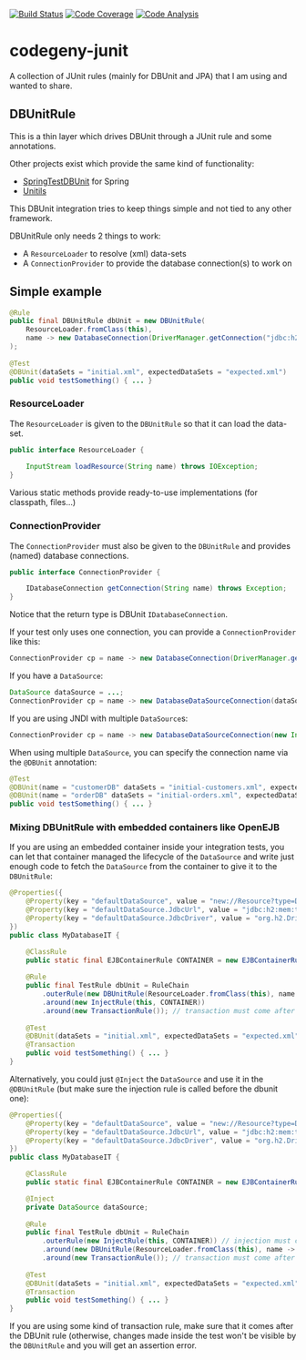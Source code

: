 [![Build Status](https://travis-ci.org/codegeny/codegeny-junit.png)](https://travis-ci.org/codegeny/codegeny-junit)
[![Code Coverage](https://codecov.io/gh/codegeny/codegeny-junit/branch/master/graph/badge.svg)](https://codecov.io/gh/codegeny/codegeny-junit/branch/master)
[![Code Analysis](https://api.codacy.com/project/badge/Grade/727060bc23ae406f836f76fac448a01f)](https://www.codacy.com/app/codegeny/codegeny-junit)

# codegeny-junit

A collection of JUnit rules (mainly for DBUnit and JPA) that I am using and wanted to share.

## DBUnitRule

This is a thin layer which drives DBUnit through a JUnit rule and some annotations.

Other projects exist which provide the same kind of functionality:

- [SpringTestDBUnit](https://github.com/springtestdbunit/spring-test-dbunit) for Spring
- [Unitils](http://www.unitils.org/tutorial-database.html)

This DBUnit integration tries to keep things simple and not tied to any other framework.

DBUnitRule only needs 2 things to work:

- A `ResourceLoader` to resolve (xml) data-sets
- A `ConnectionProvider` to provide the database connection(s) to work on

## Simple example

```java
@Rule
public final DBUnitRule dbUnit = new DBUnitRule(
    ResourceLoader.fromClass(this),
    name -> new DatabaseConnection(DriverManager.getConnection("jdbc:h2:mem:test;DB_CLOSE_DELAY=-1", "sa", ""))
);
    
@Test
@DBUnit(dataSets = "initial.xml", expectedDataSets = "expected.xml")
public void testSomething() { ... }    
```

### ResourceLoader

The `ResourceLoader` is given to the `DBUnitRule` so that it can load the data-set.

```java
public interface ResourceLoader {
	
    InputStream loadResource(String name) throws IOException;
}   
```

Various static methods provide ready-to-use implementations (for classpath, files...)

### ConnectionProvider

The `ConnectionProvider` must also be given to the `DBUnitRule` and provides (named) database connections.

```java
public interface ConnectionProvider {

    IDatabaseConnection getConnection(String name) throws Exception;
}
```

Notice that the return type is DBUnit `IDatabaseConnection`.

If your test only uses one connection, you can provide a `ConnectionProvider` like this:

```java
ConnectionProvider cp = name -> new DatabaseConnection(DriverManager.getConnection("jdbc:h2:mem:test;DB_CLOSE_DELAY=-1", "sa", ""));
```

If you have a `DataSource`:

```java
DataSource dataSource = ...;
ConnectionProvider cp = name -> new DatabaseDataSourceConnection(dataSource);
```

If you are using JNDI with multiple `DataSource`s:

```java
ConnectionProvider cp = name -> new DatabaseDataSourceConnection(new InitialContext(), "java:comp/env/jdbc/" + name));
```

When using multiple `DataSource`, you can specify the connection name via the `@DBUnit` annotation:

```java
@Test
@DBUnit(name = "customerDB" dataSets = "initial-customers.xml", expectedDataSets = "expected-customers.xml")
@DBUnit(name = "orderDB" dataSets = "initial-orders.xml", expectedDataSets = "expected-orders.xml")
public void testSomething() { ... }
```

### Mixing DBUnitRule with embedded containers like OpenEJB

If you are using an embedded container inside your integration tests, you can let that container managed the lifecycle of the `DataSource` and write
just enough code to fetch the `DataSource` from the container to give it to the `DBUnitRule`:

```java
@Properties({
	@Property(key = "defaultDataSource", value = "new://Resource?type=DataSource"),
	@Property(key = "defaultDataSource.JdbcUrl", value = "jdbc:h2:mem:test;DB_CLOSE_DELAY=-1"),
	@Property(key = "defaultDataSource.JdbcDriver", value = "org.h2.Driver"),
})
public class MyDatabaseIT {

    @ClassRule
    public static final EJBContainerRule CONTAINER = new EJBContainerRule(); 
	
    @Rule
    public final TestRule dbUnit = RuleChain
        .outerRule(new DBUnitRule(ResourceLoader.fromClass(this), name -> new DatabaseDataSourceConnection(CONTAINER.resource(DataSource.class, "defaultDataSource"))))
        .around(new InjectRule(this, CONTAINER))
        .around(new TransactionRule()); // transaction must come after dbunit
        
    @Test
    @DBUnit(dataSets = "initial.xml", expectedDataSets = "expected.xml")
    @Transaction
    public void testSomething() { ... }  
}
```

Alternatively, you could just `@Inject` the `DataSource` and use it in the `@DBUnitRule` (but make sure the injection rule is called before the dbunit one):

```java
@Properties({
	@Property(key = "defaultDataSource", value = "new://Resource?type=DataSource"),
	@Property(key = "defaultDataSource.JdbcUrl", value = "jdbc:h2:mem:test;DB_CLOSE_DELAY=-1"),
	@Property(key = "defaultDataSource.JdbcDriver", value = "org.h2.Driver"),
})
public class MyDatabaseIT {

    @ClassRule
    public static final EJBContainerRule CONTAINER = new EJBContainerRule(); 

    @Inject
    private DataSource dataSource;
	
    @Rule
    public final TestRule dbUnit = RuleChain
        .outerRule(new InjectRule(this, CONTAINER)) // injection must come before dbunit
        .around(new DBUnitRule(ResourceLoader.fromClass(this), name -> new DatabaseDataSourceConnection(this.dataSource))
        .around(new TransactionRule()); // transaction must come after dbunit
        
    @Test
    @DBUnit(dataSets = "initial.xml", expectedDataSets = "expected.xml")
    @Transaction
    public void testSomething() { ... }  
}
```

If you are using some kind of transaction rule, make sure that it comes after the DBUnit rule (otherwise, changes made inside the test won't be visible by the `DBUnitRule`
and you will get an assertion error.